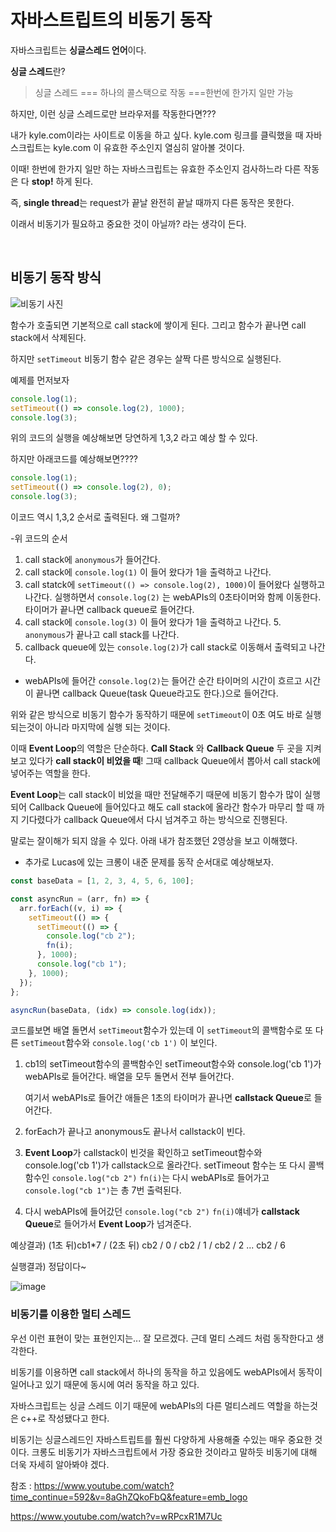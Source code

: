 # 자바스트립트의 비동기 동작

자바스크립트는 **싱글스레드 언어**이다.

**싱글 스레드**란?

> 싱글 스레드 === 하나의 콜스택으로 작동 ===한번에 한가지 일만 가능

하지만, 이런 싱글 스레드로만 브라우저를 작동한다면???

내가 kyle.com이라는 사이트로 이동을 하고 싶다. kyle.com 링크를 클릭했을 때 자바스크립트는 kyle.com 이 유효한 주소인지 열심히 알아볼 것이다.

이때! 한번에 한가지 일만 하는 자바스크립트는 유효한 주소인지 검사하느라 다른 작동은 다 **stop!** 하게 된다.

즉, **single thread**는 request가 끝날 완전히 끝날 때까지 다른 동작은 못한다.

이래서 비동기가 필요하고 중요한 것이 아닐까? 라는 생각이 든다.

</br>

## 비동기 동작 방식

![비동기 사진](https://cdn-images-1.medium.com/max/1600/1*FA9NGxNB6-v1oI2qGEtlRQ.png)

함수가 호출되면 기본적으로 call stack에 쌓이게 된다. 그리고 함수가 끝나면 call stack에서 삭제된다.

하지만 `setTimeout` 비동기 함수 같은 경우는 살짝 다른 방식으로 실행된다.

예제를 먼저보자

```javascript
console.log(1);
setTimeout(() => console.log(2), 1000);
console.log(3);
```

위의 코드의 실행을 예상해보면 당연하게 1,3,2 라고 예상 할 수 있다.

하지만 아래코드를 예상해보면????

```javascript
console.log(1);
setTimeout(() => console.log(2), 0);
console.log(3);
```

이코드 역시 1,3,2 순서로 출력된다. 왜 그럴까?

-위 코드의 순서

1. call stack에 `anonymous`가 들어간다.
2. call stack에 `console.log(1)` 이 들어 왔다가 1을 출력하고 나간다.
3. call statck에 `setTimeout(() => console.log(2), 1000)`이 들어왔다 실행하고 나간다. 실행하면서 `console.log(2)` 는 webAPIs의 0초타이머와 함께 이동한다. 타이머가 끝나면 callback queue로 들어간다.
4. call stack에 `console.log(3)` 이 들어 왔다가 1을 출력하고 나간다. 5.` anonymous`가 끝나고 call stack를 나간다.
5. callback queue에 있는 `console.log(2)`가 call stack로 이동해서 출력되고 나간다.

- webAPIs에 들어간 `console.log(2)`는 들어간 순간 타이머의 시간이 흐르고 시간이 끝나면 callback Queue(task Queue라고도 한다.)으로 들어간다.

위와 같은 방식으로 비동기 함수가 동작하기 때문에 `setTimeout`이 0초 여도 바로 실행되는것이 아니라 마지막에 실행 되는 것이다.

이때 **Event Loop**의 역할은 단순하다. **Call Stack** 와 **Callback Queue** 두 곳을 지켜 보고 있다가 **call stack이 비었을 때**! 그때 callback Queue에서 뽑아서 call stack에 넣어주는 역할을 한다.

**Event Loop**는 call stack이 비었을 때만 전달해주기 때문에 비동기 함수가 많이 실행되어 Callback Queue에 들어있다고 해도 call stack에 올라간 함수가 마무리 할 때 까지 기다렸다가 callback Queue에서 다시 넘겨주고 하는 방식으로 진행된다.

말로는 잘이해가 되지 않을 수 있다. 아래 내가 참조했던 2영상을 보고 이해했다.

- 추가로 Lucas에 있는 크롱이 내준 문제를 동작 순서대로 예상해보자.

```javascript
const baseData = [1, 2, 3, 4, 5, 6, 100];

const asyncRun = (arr, fn) => {
  arr.forEach((v, i) => {
    setTimeout(() => {
      setTimeout(() => {
        console.log("cb 2");
        fn(i);
      }, 1000);
      console.log("cb 1");
    }, 1000);
  });
};

asyncRun(baseData, (idx) => console.log(idx));
```

코드를보면 배열 돌면서 `setTimeout`함수가 있는데 이 `setTimeout`의 콜백함수로 또 다른 `setTimeout`함수와 `console.log('cb 1')` 이 보인다.

1. cb1의 setTimeout함수의 콜백함수인 setTimeout함수와 console.log('cb 1')가 webAPIs로 들어간다. 배열을 모두 돌면서 전부 들어간다.

   여기서 webAPIs로 들어간 애들은 1초의 타이머가 끝나면 **callstack Queue**로 들어간다.

2. forEach가 끝나고 anonymous도 끝나서 callstack이 빈다.
3. **Event Loop**가 callstack이 빈것을 확인하고 setTimeout함수와 console.log('cb 1')가 callstack으로 올라간다. setTimeout 함수는 또 다시 콜백함수인 `console.log("cb 2")` `fn(i)`는 다시 webAPIs로 들어가고 `console.log("cb 1")`는 총 7번 출력된다.
4. 다시 webAPIs에 들어갔던 `console.log("cb 2")` `fn(i)`얘네가 **callstack Queue**로 들어가서 **Event Loop**가 넘겨준다.

예상결과) (1초 뒤)cb1\*7 / (2초 뒤) cb2 / 0 / cb2 / 1 / cb2 / 2 ... cb2 / 6

실행결과) 정답이다~

![image](https://user-images.githubusercontent.com/67357426/99964869-5871be80-2dd7-11eb-8d50-e051afd5d6a9.png)

### 비동기를 이용한 멀티 스레드

우선 이런 표현이 맞는 표현인지는... 잘 모르겠다. 근데 멀티 스레드 처럼 동작한다고 생각한다.

비동기를 이용하면 call stack에서 하나의 동작을 하고 있음에도 webAPIs에서 동작이 일어나고 있기 때문에 동시에 여러 동작을 하고 있다.

자바스크립트는 싱글 스레드 이기 때문에 webAPIs의 다른 멀티스레드 역할을 하는것은 c++로 작성됐다고 한다.

비동기는 싱글스레드인 자바스트립트를 훨씬 다양하게 사용해줄 수있는 매우 중요한 것이다. 크롱도 비동기가 자바스크립트에서 가장 중요한 것이라고 말하듯 비동기에 대해 더욱 자세히 알아봐야 겠다.

참조 : https://www.youtube.com/watch?time_continue=592&v=8aGhZQkoFbQ&feature=emb_logo

https://www.youtube.com/watch?v=wRPcxR1M7Uc
